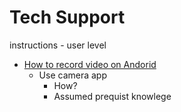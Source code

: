 Tech Support
============

instructions - user level

* [How to record video on Andorid](https://www.dummies.com/consumer-electronics/smartphones/droid/how-to-record-video-with-an-android-phone/)
    * Use camera app
        * How?
        * Assumed prequist knowlege
        